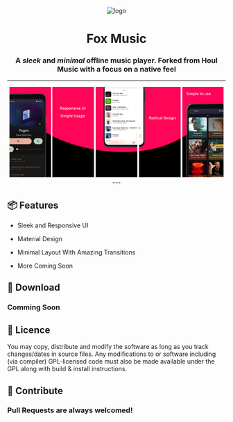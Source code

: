<div align="center">

![logo](https://raw.githubusercontent.com/MrWooltrest/Howl/alpha/app/src/main/res/mipmap-xhdpi/ic_launcher_foreground.webp)

# Fox Music

### A *sleek* and *minimal* offline music player. Forked from Houl Music with a focus on a native feel
---
<img src="metadata/en-US/images/phoneScreenshots/image1.jpeg" width="19%" alt="Now Playing" />
<img src="metadata/en-US/images/phoneScreenshots/image2.jpeg" width="19%" alt="Text1" />
<img src="metadata/en-US/images/phoneScreenshots/image3.jpeg" width="19%" alt="Songs" />
<img src="metadata/en-US/images/phoneScreenshots/image4.jpeg" width="19%" alt="Text2" />
<img src="metadata/en-US/images/phoneScreenshots/image5.jpeg" width="19%" alt="Albums" />
---

</div>
<div align="left">

## :package: Features 

- Sleek and Responsive UI
  
- Material Design

- Minimal Layout With Amazing Transitions 

- More Coming Soon

## :iphone: Download
### Comming Soon

## :scroll: Licence
You may copy, distribute and modify the software as long as you track changes/dates in source files. Any modifications
to or software including (via compiler) GPL-licensed code must also be made available under the GPL along with build &
install instructions.

## :wave: Contribute
### Pull Requests are always welcomed!

</div>
